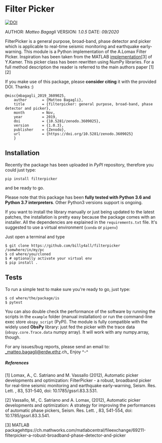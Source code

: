 # Filter Picker

[![DOI](https://zenodo.org/badge/DOI/10.5281/zenodo.3609025.svg)](https://doi.org/10.5281/zenodo.3609025)

AUTHOR: _Matteo Bagagli_
VERSION: _1.0.5_
DATE: _09/2020_

FilterPicker is a general purpose, broad-band, phase detector and picker which is applicable to real-time seismic monitoring and earthquake early-warning.
This module is a Python implementation of the A.Lomax Filter Picker. Inspiration has been taken from the MATLAB [implementation](https://ch.mathworks.com/matlabcentral/fileexchange/69211-filterpicker-a-robust-broadband-phase-detector-and-picker)[3] of Y.Kamer. This picker class has been rewritten using NumPy libraries.
For a full method description the reader is referred to the main authors paper [1][2]

If you make use of this package, please **consider citing** it with the provided DOI. Thanks :)

```
@misc{mbagagli_2019_3609025,
    author       = {Matteo Bagagli},
    title        = {filterpicker: general purpose, broad-band, phase detector and picker},
    month        = Nov,
    year         = 2019,
    doi          = {10.5281/zenodo.3609025},
    version      = {1.0.3},
    publisher    = {Zenodo},
    url          = {https://doi.org/10.5281/zenodo.3609025}
    }
```

## Installation

Recently the package has been uploaded in _PyPI_ repository, therefore you could just type:
```
pip install filterpicker
```
and be ready to go.

Please note that this package has been **fully tested with Python 3.6 and Python 3.7 interpreters**. Other Python3 versions support is ongoing.

If you want to install the library manually or just being updated to the latest patches, the installation is pretty easy because the package comes with an installer. All the dependencies are explained in the `requirements.txt` file. It's suggested to use a virtual environment (`conda` or `pipenv`)

Just open a terminal and type
```
$ git clone https://github.com/billy4all/filterpicker /somwhere/in/my/pc
$ cd where/you/cloned
$ # optionally activate your virtual env
$ pip install .
```

## Tests

To run a simple test to make sure you're ready to go, just type:
```
$ cd where/the/package/is
$ pytest
```

You can also double check the performance of the software by running the scripts in the `example` folder (manual installation) or run the command-line exec store `obspy_script` (PyPI).
The module is fully compatible with the widely used **ObsPy** library: just fed the picker with the trace data (`obspy.core.Trace.data` numpy array). It will work with any numpy.array, though.

For any issues/bug reports, please send an email to: _matteo.bagagli@erdw.ethz.ch_
Enjoy ^-^

##### References

[1] Lomax, A., C. Satriano and M. Vassallo (2012), Automatic picker developments and optimization: FilterPicker - a robust, broadband picker for real-time seismic monitoring and earthquake early-warning, Seism. Res. Lett. , 83, 531-540, doi: 10.1785/gssrl.83.3.531.

[2] Vassallo, M., C. Satriano and A. Lomax, (2012), Automatic picker developments and optimization: A strategy for improving the performances of automatic phase pickers, Seism. Res. Lett. , 83, 541-554, doi: 10.1785/gssrl.83.3.541.

[3] MATLAB packagehttps://ch.mathworks.com/matlabcentral/fileexchange/69211-filterpicker-a-robust-broadband-phase-detector-and-picker
